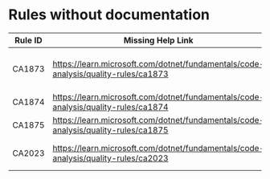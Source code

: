 # Rules without documentation

Rule ID | Missing Help Link | Title |
--------|-------------------|-------|
CA1873 | <https://learn.microsoft.com/dotnet/fundamentals/code-analysis/quality-rules/ca1873> | Avoid potentially expensive logging |
CA1874 | <https://learn.microsoft.com/dotnet/fundamentals/code-analysis/quality-rules/ca1874> | Use 'Regex.IsMatch' |
CA1875 | <https://learn.microsoft.com/dotnet/fundamentals/code-analysis/quality-rules/ca1875> | Use 'Regex.Count' |
CA2023 | <https://learn.microsoft.com/dotnet/fundamentals/code-analysis/quality-rules/ca2023> | Invalid braces in message template |

